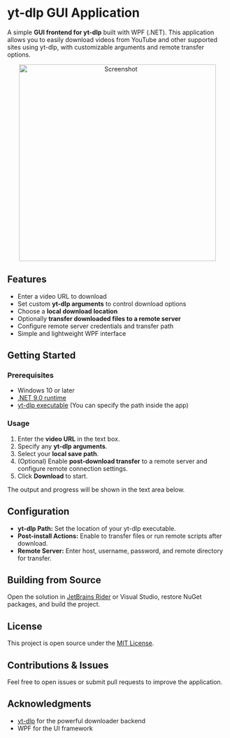 # yt-dlp GUI Application

A simple **GUI frontend for yt-dlp** built with WPF (.NET). This application allows you to easily download videos from YouTube and other supported sites using yt-dlp, with customizable arguments and remote transfer options.
<p align="center">
	<img alt="Screenshot" src="https://i.imgur.com/IbaYTiZ.png" width="450"/>
</p>


## Features

- Enter a video URL to download
- Set custom **yt-dlp arguments** to control download options
- Choose a **local download location**
- Optionally **transfer downloaded files to a remote server**
- Configure remote server credentials and transfer path
- Simple and lightweight WPF interface


## Getting Started

### Prerequisites

- Windows 10 or later
- [.NET 9.0 runtime](https://dotnet.microsoft.com/en-us/download/dotnet/9.0)
- [yt-dlp executable](https://github.com/yt-dlp/yt-dlp/releases) (You can specify the path inside the app)

### Usage

1. Enter the **video URL** in the text box.
2. Specify any **yt-dlp arguments**.
3. Select your **local save path**.
4. (Optional) Enable **post-download transfer** to a remote server and configure remote connection settings.
5. Click **Download** to start.

The output and progress will be shown in the text area below.


## Configuration

- **yt-dlp Path:** Set the location of your yt-dlp executable.
- **Post-install Actions:** Enable to transfer files or run remote scripts after download.
- **Remote Server:** Enter host, username, password, and remote directory for transfer.


## Building from Source

Open the solution in [JetBrains Rider](https://www.jetbrains.com/rider/) or Visual Studio, restore NuGet packages, and build the project.


## License

This project is open source under the [MIT License](LICENSE).


## Contributions & Issues

Feel free to open issues or submit pull requests to improve the application.


## Acknowledgments

- [yt-dlp](https://github.com/yt-dlp/yt-dlp) for the powerful downloader backend
- WPF for the UI framework

